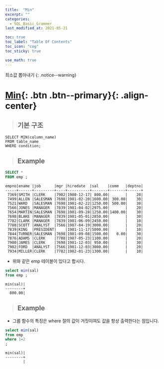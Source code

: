 ```yaml
---
title:  "Min"
excerpt: ""
categories:
  - SQL_Basic_Grammer
last_modified_at: 2021-05-21

toc: true
toc_label: "Table Of Contents"
toc_icon: "cog"
toc_sticky: true

use_math: true 
---
```


최소값 뽑아내기
{: .notice--warning}

# [Min](#link){: .btn .btn--primary}{: .align-center}

> ## 기본 구조

```
SELECT MIN(column_name)
FROM table_name
WHERE condition;
```

> ## Example 

```sql
SELECT * 
FROM emp ; 
```

```
empno|ename |job      |mgr |hiredate  |sal    |comm   |deptno|
-----+------+---------+----+----------+-------+-------+------+
 7369|SMITH |CLERK    |7902|1980-12-17| 800.00|       |    20|
 7499|ALLEN |SALESMAN |7698|1981-02-20|1600.00| 300.00|    30|
 7521|WARD  |SALESMAN |7698|1981-02-22|1250.00| 500.00|    30|
 7566|JONES |MANAGER  |7839|1981-04-02|2975.00|       |    20|
 7654|MARTIN|SALESMAN |7698|1981-09-28|1250.00|1400.00|    30|
 7698|BLAKE |MANAGER  |7839|1981-05-01|2850.00|       |    30|
 7782|CLARK |MANAGER  |7839|1981-06-09|2450.00|       |    10|
 7788|SCOTT |ANALYST  |7566|1987-04-19|3000.00|       |    20|
 7839|KING  |PRESIDENT|    |1981-11-17|5000.00|       |    10|
 7844|TURNER|SALESMAN |7698|1981-09-08|1500.00|   0.00|    30|
 7876|ADAMS |CLERK    |7788|1987-05-23|1100.00|       |    20|
 7900|JAMES |CLERK    |7698|1981-12-03| 950.00|       |    30|
 7902|FORD  |ANALYST  |7566|1981-12-03|3000.00|       |    20|
 7934|MILLER|CLERK    |7782|1982-01-23|1300.00|       |    10|
```

- 위와 같은 emp 테이블이 있다고 합시다. 

```sql
select min(sal)
from emp ;
```

```
min(sal)|
--------+
  800.00|
```

> ## Example

- 그룹 함수의 특징은 where 절의 값이 거짓이여도 값을 항상 출력한다는 점입니다.

```sql
select min(sal)
from emp 
where 1=2
;
```

```
min(sal)|
--------+
        |
```

